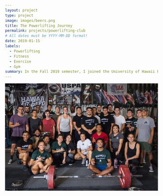 ```yaml
---
layout: project
type: project
image: images/beers.png
title: The Powerlifting Journey
permalink: projects/powerlifting-club
# All dates must be YYYY-MM-DD format!
date: 2019-01-15
labels:
  - Powerlifting
  - Fitness
  - Exercise
  - Gym
summary: In the Fall 2019 semester, I joined the University of Hawaii Powerlifting Club
---
```


<img class="ui centered big middle rounded image" src="../images/uhpowerlifting.jpg">


